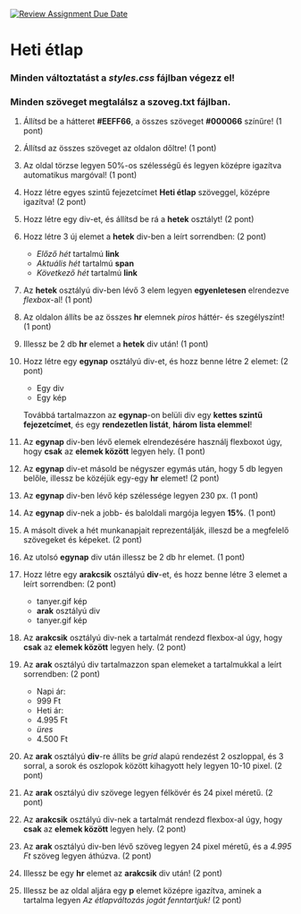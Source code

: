 [![Review Assignment Due Date](https://classroom.github.com/assets/deadline-readme-button-22041afd0340ce965d47ae6ef1cefeee28c7c493a6346c4f15d667ab976d596c.svg)](https://classroom.github.com/a/P-34GHTL)
# Heti étlap 
### Minden változtatást a *styles.css* fájlban végezz el!
### Minden szöveget megtalálsz a szoveg.txt fájlban.

1. Állítsd be a hátteret **#EEFF66**, a összes szöveget **#000066** színűre! (1 pont)
2. Állítsd az összes szöveget az oldalon dőltre! (1 pont)
3. Az oldal törzse legyen 50%-os szélességű és legyen középre igazítva automatikus margóval! (1 pont)
4. Hozz létre egyes szintű fejezetcímet **Heti étlap** szöveggel, középre igazítva! (2 pont)
5. Hozz létre egy div-et, és állítsd be rá a **hetek** osztályt! (2 pont)
6. Hozz létre 3 új elemet a **hetek** div-ben a leírt sorrendben: (2 pont)
    - *Előző hét* tartalmú **link**
    - *Aktuális hét* tartalmú **span**
    - *Következő hét* tartalmú **link**

7. Az **hetek** osztályú div-ben lévő 3 elem legyen **egyenletesen** elrendezve *flexbox*-al! (1 pont)
8. Az oldalon állíts be az összes **hr** elemnek *piros* háttér- és szegélyszínt! (1 pont)
9. Illessz be 2 db **hr** elemet a **hetek** div után! (1 pont)
10. Hozz létre egy **egynap** osztályú div-et, és hozz benne létre 2 elemet: (2 pont)
    - Egy div
    - Egy kép

    Továbbá tartalmazzon az **egynap**-on belüli div egy **kettes szintű fejezetcímet**, és egy **rendezetlen listát**, **három** **lista elemmel**!

11. Az **egynap** div-ben lévő elemek elrendezésére használj flexboxot úgy, hogy **csak** az **elemek között** legyen hely. (1 pont)
12. Az **egynap** div-et másold be négyszer egymás után, hogy 5 db legyen belőle, illessz be közéjük egy-egy **hr** elemet! (2 pont)
13. Az **egynap** div-ben lévő kép szélessége legyen 230 px. (1 pont)
14. Az **egynap** div-nek a jobb- és baloldali margója legyen **15%**.  (1 pont)
15. A másolt divek a hét munkanapjait reprezentálják, illeszd be a megfelelő szövegeket és képeket. (2 pont) 
16. Az utolsó **egynap** div után illessz be 2 db hr elemet. (1 pont)
17. Hozz létre egy **arakcsik** osztályú **div**-et, és hozz benne létre 3 elemet a leírt sorrendben: (2 pont)
    - tanyer.gif kép
    - **arak** osztályú div
    - tanyer.gif kép
18. Az **arakcsik** osztályú div-nek a tartalmát rendezd flexbox-al úgy, hogy **csak** az **elemek között** legyen hely. (2 pont)
19. Az **arak** osztályú div tartalmazzon span elemeket a tartalmukkal a leírt sorrendben: (2 pont)
    - Napi ár:
    - 999 Ft
    - Heti ár:
    - 4.995 Ft
    - *üres*
    - 4.500 Ft
20. Az **arak** osztályú **div**-re állíts be *grid* alapú rendezést 2 oszloppal, és 3 sorral, a sorok és oszlopok között kihagyott hely legyen 10-10 pixel. (2 pont)
21. Az **arak** osztályú div szövege legyen félkövér és 24 pixel méretű. (2 pont)
22. Az **arakcsik** osztályú div-nek a tartalmát rendezd flexbox-al úgy, hogy **csak** az **elemek között** legyen hely. (2 pont)
23. Az **arak** osztályú div-ben lévő szöveg legyen 24 pixel méretű, és a *4.995 Ft* szöveg legyen áthúzva. (2 pont)
24. Illessz be egy **hr** elemet az **arakcsik** div után! (2 pont)
25. Illessz be az oldal aljára egy **p** elemet középre igazítva, aminek a tartalma legyen *Az étlapváltozás jogát fenntartjuk!* (2 pont)
